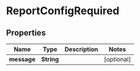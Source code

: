 
# ReportConfigRequired

## Properties
Name | Type | Description | Notes
------------ | ------------- | ------------- | -------------
**message** | **String** |  |  [optional]



